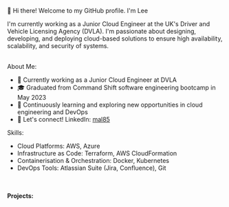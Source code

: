 👋 Hi there! Welcome to my GitHub profile. I'm Lee 

I'm currently working as a Junior Cloud Engineer at the UK's Driver and Vehicle Licensing Agency (DVLA). I'm passionate about designing, developing, and deploying cloud-based solutions to ensure high availability, scalability, and security of systems.
<br></br>

About Me:
  - 💼 Currently working as a Junior Cloud Engineer at DVLA
  - 🎓 Graduated from Command Shift software engineering bootcamp in May 2023
  - 🌱 Continuously learning and exploring new opportunities in cloud engineering and DevOps
  - 💬 Let's connect! LinkedIn: [mal85](https://www.linkedin.com/in/mal85/)


Skills:
  - Cloud Platforms: AWS, Azure
  - Infrastructure as Code: Terraform, AWS CloudFormation
  - Containerisation & Orchestration: Docker, Kubernetes
  - DevOps Tools: Atlassian Suite (Jira, Confluence), Git

<br></br>
<strong>Projects:</strong>



